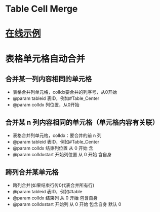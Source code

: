 # Table Cell Merge

# [在线示例](https://ambrosecdmeng.github.io/table-cell-merge/)

# 表格单元格自动合并


## 合并某一列内容相同的单元格 
 * 表格合并列单元格，colIdx要合并的列序号，从0开始
 * @param tableid 表ID，例如#Table_Center
 * @param colIdx  列位置，从0开始
 
 
## 合并某 n 列内容相同的单元格（单元格内容有关联） 
 * 表格合并列单元格，colIdx：要合并的前 n 列
 * @param tableid 表ID，例如#Table_Center
 * @param colIdx  结束列位置 从 0 开始 含
 * @param colIdxstart 开始列位置 从 0 开始 含自身

## 跨列合并某单元格 
 * 跨列合并(如果结束行传0代表合并所有行)
 * @param tableid 表ID，例如#table
 * @param colIdx  结束列 从 0 开始 包含自身
 * @param colIdxstart  开始列 从 0 开始 包含自身 默认 0 
